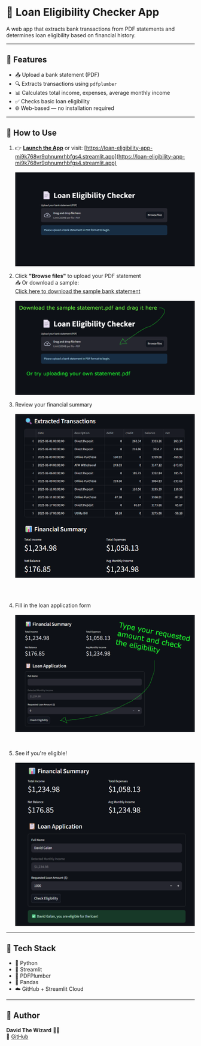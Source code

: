 # 💼 Loan Eligibility Checker App

A web app that extracts bank transactions from PDF statements and determines loan eligibility based on financial history.

---

## 🚀 Features

- 📤 Upload a bank statement (PDF)
- 🔍 Extracts transactions using `pdfplumber`
- 📊 Calculates total income, expenses, average monthly income
- ✅ Checks basic loan eligibility
- 🌐 Web-based — no installation required

---

## 📂 How to Use

1. 👉 [**Launch the App**](https://loan-eligibility-app-mi9k768vr9qhnumrhbfgs4.streamlit.app) or visit: [https://loan-eligibility-app-mi9k768vr9qhnumrhbfgs4.streamlit.app](https://loan-eligibility-app-mi9k768vr9qhnumrhbfgs4.streamlit.app)  
   <br>
   ![](screenshots/home.png)

2. Click **"Browse files"** to upload your PDF statement  
   📥 Or download a sample:  
   [Click here to download the sample bank statement](https://github.com/Davidthewhitewizard/loan-eligibility-app/raw/main/sample_data/sample_bank_statement.pdf)  
   <br>
   ![](screenshots/step1.png)

3. Review your financial summary  
   <br>
   ![](screenshots/preview2.png)

   <br>
   <br>

4. Fill in the loan application form  
   <br>
   ![](screenshots/step2.png)

   <br>

5. See if you're eligible!  
   <br>
   ![](screenshots/preview.png)

---

## 🔧 Tech Stack

- 🐍 Python
- 🎈 Streamlit
- 📄 PDFPlumber
- 🧮 Pandas
- ☁️ GitHub + Streamlit Cloud

---

## 🤝 Author

**David The Wizard** 🧙‍♂️  
🔗 [GitHub](https://github.com/Davidthewhitewizard)

